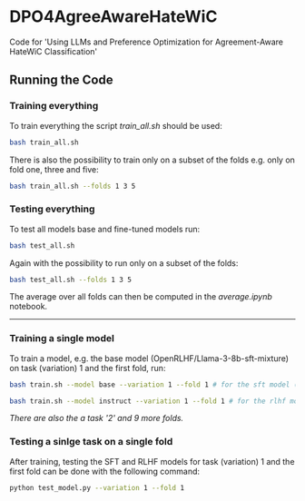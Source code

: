 # DPO4AgreeAwareHateWiC
Code for 'Using LLMs and Preference Optimization for Agreement-Aware HateWiC Classification'


## Running the Code


### Training everything
To train everything the script *train_all.sh* should be used:

```bash
bash train_all.sh
```
There is also the possibility to train only on a subset of the folds e.g. only on fold one, three and five:
```bash
bash train_all.sh --folds 1 3 5
```

### Testing everything
To test all models base and fine-tuned models run:
```bash
bash test_all.sh
```
Again with the possibility to run only on a subset of the folds:
```bash
bash test_all.sh --folds 1 3 5
```

The average over all folds can then be computed in the *average.ipynb* notebook.


---

### Training a single model

To train a model, e.g. the base model (OpenRLHF/Llama-3-8b-sft-mixture) on task (variation) 1 and the first fold, run:

```bash
bash train.sh --model base --variation 1 --fold 1 # for the sft model (OpenRLHF/Llama-3-8b-sft-mixture)

bash train.sh --model instruct --variation 1 --fold 1 # for the rlhf model (OpenRLHF/OpenRLHF/Llama-3-8b-rlhf-100)

```

*There are also the a task '2' and 9 more folds.*


### Testing a sinlge task on a single fold

After training, testing the SFT and RLHF models for task (variation) 1 and the first fold can be done with the following command:

```bash
python test_model.py --variation 1 --fold 1
```
